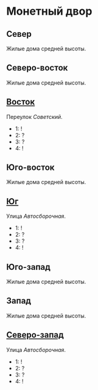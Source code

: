 #   Монетный двор

## Север

Жилые дома средней высоты.

## Северо-восток

Жилые дома средней высоты.

## [Восток](./560080.md)

Переулок *Советский*.

* 1:    !
* 2:    ?
* 3:    ?
* 4:    !

## Юго-восток

Жилые дома средней высоты.

## [Юг](./555085.md)

Улица *Автосборочная*.

* 1:    !
* 2:    ?
* 3:    ?
* 4:    !

## Юго-запад

Жилые дома средней высоты.

## Запад

Жилые дома средней высоты.

## [Северо-запад](./550075.md)

Улица *Автосборочная*.

* 1:    !
* 2:    ?
* 3:    ?
* 4:    !

